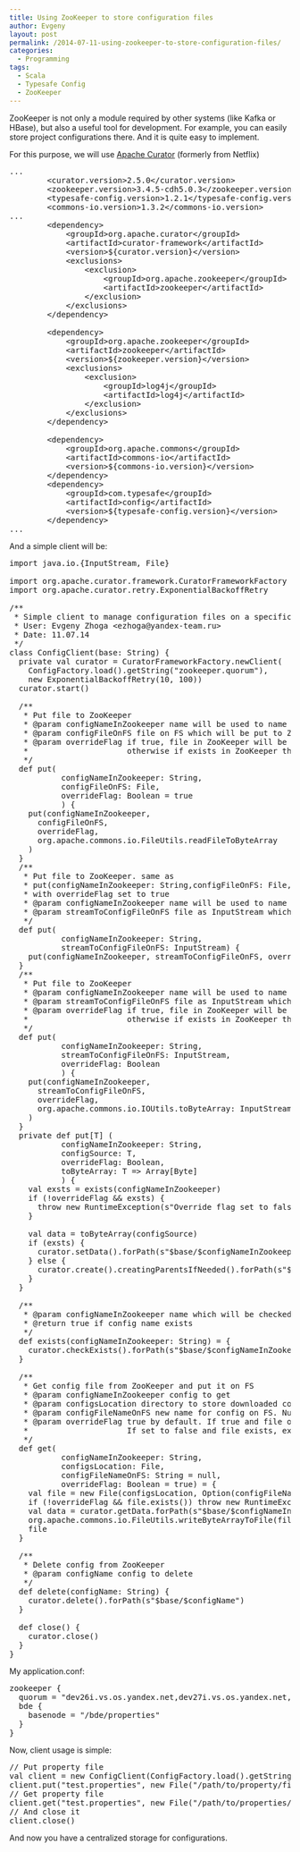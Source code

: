 ```yaml
---
title: Using ZooKeeper to store configuration files
author: Evgeny
layout: post
permalink: /2014-07-11-using-zookeeper-to-store-configuration-files/
categories:
  - Programming
tags:
  - Scala
  - Typesafe Config
  - ZooKeeper
---
```

ZooKeeper is not only a module required by other systems (like Kafka or HBase), but also a useful tool for development. For example, you can easily store project configurations there. And it is quite easy to implement.

<!--more-->

For this purpose, we will use [Apache Curator][1] (formerly from Netflix)

<pre class="toolbar:1 lang:default decode:true" title="Maven dependencies">...
        &lt;curator.version&gt;2.5.0&lt;/curator.version&gt;
        &lt;zookeeper.version&gt;3.4.5-cdh5.0.3&lt;/zookeeper.version&gt;
        &lt;typesafe-config.version&gt;1.2.1&lt;/typesafe-config.version&gt;
        &lt;commons-io.version&gt;1.3.2&lt;/commons-io.version&gt;
...
        &lt;dependency&gt;
            &lt;groupId&gt;org.apache.curator&lt;/groupId&gt;
            &lt;artifactId&gt;curator-framework&lt;/artifactId&gt;
            &lt;version&gt;${curator.version}&lt;/version&gt;
            &lt;exclusions&gt;
                &lt;exclusion&gt;
                    &lt;groupId&gt;org.apache.zookeeper&lt;/groupId&gt;
                    &lt;artifactId&gt;zookeeper&lt;/artifactId&gt;
                &lt;/exclusion&gt;
            &lt;/exclusions&gt;
        &lt;/dependency&gt;

        &lt;dependency&gt;
            &lt;groupId&gt;org.apache.zookeeper&lt;/groupId&gt;
            &lt;artifactId&gt;zookeeper&lt;/artifactId&gt;
            &lt;version&gt;${zookeeper.version}&lt;/version&gt;
            &lt;exclusions&gt;
                &lt;exclusion&gt;
                    &lt;groupId&gt;log4j&lt;/groupId&gt;
                    &lt;artifactId&gt;log4j&lt;/artifactId&gt;
                &lt;/exclusion&gt;
            &lt;/exclusions&gt;
        &lt;/dependency&gt;

        &lt;dependency&gt;
            &lt;groupId&gt;org.apache.commons&lt;/groupId&gt;
            &lt;artifactId&gt;commons-io&lt;/artifactId&gt;
            &lt;version&gt;${commons-io.version}&lt;/version&gt;
        &lt;/dependency&gt;
        &lt;dependency&gt;
            &lt;groupId&gt;com.typesafe&lt;/groupId&gt;
            &lt;artifactId&gt;config&lt;/artifactId&gt;
            &lt;version&gt;${typesafe-config.version}&lt;/version&gt;
        &lt;/dependency&gt;
...</pre>

And a simple client will be:

<pre class="toolbar:1 lang:scala decode:true" title="ConfigClient.scala">import java.io.{InputStream, File}

import org.apache.curator.framework.CuratorFrameworkFactory
import org.apache.curator.retry.ExponentialBackoffRetry

/**
 * Simple client to manage configuration files on a specific base path
 * User: Evgeny Zhoga &lt;ezhoga@yandex-team.ru&gt;
 * Date: 11.07.14
 */
class ConfigClient(base: String) {
  private val curator = CuratorFrameworkFactory.newClient(
    ConfigFactory.load().getString("zookeeper.quorum"),
    new ExponentialBackoffRetry(10, 100))
  curator.start()

  /**
   * Put file to ZooKeeper
   * @param configNameInZookeeper name will be used to name config
   * @param configFileOnFS file on FS which will be put to ZooKeeper
   * @param overrideFlag if true, file in ZooKeeper will be overridden,
   *                     otherwise if exists in ZooKeeper then exception will be thrown. True is default
   */
  def put(
           configNameInZookeeper: String,
           configFileOnFS: File,
           overrideFlag: Boolean = true
           ) {
    put(configNameInZookeeper,
      configFileOnFS,
      overrideFlag,
      org.apache.commons.io.FileUtils.readFileToByteArray
    )
  }
  /**
   * Put file to ZooKeeper. same as
   * put(configNameInZookeeper: String,configFileOnFS: File,overrideFlag: Boolean)
   * with overrideFlag set to true
   * @param configNameInZookeeper name will be used to name config
   * @param streamToConfigFileOnFS file as InputStream which will be put to ZooKeeper
   */
  def put(
           configNameInZookeeper: String,
           streamToConfigFileOnFS: InputStream) {
    put(configNameInZookeeper, streamToConfigFileOnFS, overrideFlag = true)
  }
  /**
   * Put file to ZooKeeper
   * @param configNameInZookeeper name will be used to name config
   * @param streamToConfigFileOnFS file as InputStream which will be put to ZooKeeper
   * @param overrideFlag if true, file in ZooKeeper will be overridden,
   *                     otherwise if exists in ZooKeeper then exception will be thrown
   */
  def put(
           configNameInZookeeper: String,
           streamToConfigFileOnFS: InputStream,
           overrideFlag: Boolean
           ) {
    put(configNameInZookeeper,
      streamToConfigFileOnFS,
      overrideFlag,
      org.apache.commons.io.IOUtils.toByteArray: InputStream => Array[Byte]
    )
  }
  private def put[T] (
           configNameInZookeeper: String,
           configSource: T,
           overrideFlag: Boolean,
           toByteArray: T => Array[Byte]
           ) {
    val exsts = exists(configNameInZookeeper)
    if (!overrideFlag && exsts) {
      throw new RuntimeException(s"Override flag set to false and $configNameInZookeeper exists")
    }

    val data = toByteArray(configSource)
    if (exsts) {
      curator.setData().forPath(s"$base/$configNameInZookeeper", data)
    } else {
      curator.create().creatingParentsIfNeeded().forPath(s"$base/$configNameInZookeeper", data)
    }
  }

  /**
   * @param configNameInZookeeper name which will be checked
   * @return true if config name exists
   */
  def exists(configNameInZookeeper: String) = {
    curator.checkExists().forPath(s"$base/$configNameInZookeeper") != null
  }

  /**
   * Get config file from ZooKeeper and put it on FS
   * @param configNameInZookeeper config to get
   * @param configsLocation directory to store downloaded config
   * @param configFileNameOnFS new name for config on FS. Null by default, configNameInZookeeper used as name
   * @param overrideFlag true by default. If true and file on FS already exists it will be overridden.
   *                     If set to false and file exists, exception will be thrown
   */
  def get(
           configNameInZookeeper: String,
           configsLocation: File,
           configFileNameOnFS: String = null,
           overrideFlag: Boolean = true) = {
    val file = new File(configsLocation, Option(configFileNameOnFS).getOrElse(configNameInZookeeper))
    if (!overrideFlag && file.exists()) throw new RuntimeException(s"File ${file.getAbsolutePath} exists and not allowed for overriding")
    val data = curator.getData.forPath(s"$base/$configNameInZookeeper")
    org.apache.commons.io.FileUtils.writeByteArrayToFile(file, data)
    file
  }

  /**
   * Delete config from ZooKeeper
   * @param configName config to delete
   */
  def delete(configName: String) {
    curator.delete().forPath(s"$base/$configName")
  }

  def close() {
    curator.close()
  }
}</pre>

My application.conf:

<pre class="toolbar:1 lang:default decode:true" title="application.conf">zookeeper {
  quorum = "dev26i.vs.os.yandex.net,dev27i.vs.os.yandex.net,dev28i.vs.os.yandex.net"
  bde {
    basenode = "/bde/properties"
  }
}
</pre>

Now, client usage is simple:

<pre class="toolbar:2 nums:false lang:scala decode:true">// Put property file
val client = new ConfigClient(ConfigFactory.load().getString("zookeeper.bde.basenode"))
client.put("test.properties", new File("/path/to/property/file.txt"))
// Get property file
client.get("test.properties", new File("/path/to/properties/dir"), "property_file.name")
// And close it
client.close()</pre>

And now you have a centralized storage for configurations.

 [1]: http://curator.apache.org/